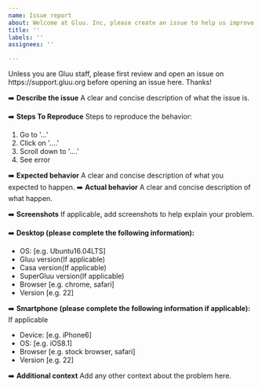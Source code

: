 ```yaml
---
name: Issue report
about: Welcome at Gluu. Inc, please create an issue to help us improve
title: ''
labels: ''
assignees: ''

---
```


<aside class="warning">
Unless you are Gluu staff, please first review and open an issue on https://support.gluu.org before opening an issue here. Thanks!
</aside>

:arrow_right: **Describe the issue**
A clear and concise description of what the issue is.

:arrow_right: **Steps To Reproduce**
Steps to reproduce the behavior:
1. Go to '...'
2. Click on '....'
3. Scroll down to '....'
4. See error

:arrow_right: **Expected behavior**
A clear and concise description of what you expected to happen.
:arrow_right: **Actual behavior**
A clear and concise description of what happen.

:arrow_right: **Screenshots**
If applicable, add screenshots to help explain your problem.

:arrow_right: **Desktop (please complete the following information):**
 - OS: [e.g. Ubuntu16.04LTS]
 - Gluu version(If applicable)
 - Casa version(If applicable)
 - SuperGluu version(If applicable)
 - Browser [e.g. chrome, safari]
 - Version [e.g. 22]

:arrow_right: **Smartphone (please complete the following information if applicable):**
If applicable
 - Device: [e.g. iPhone6]
 - OS: [e.g. iOS8.1]
 - Browser [e.g. stock browser, safari]
 - Version [e.g. 22]

:arrow_right: **Additional context**
Add any other context about the problem here.
